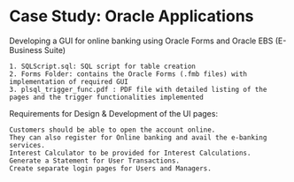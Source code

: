 # Case Study: Oracle Applications

Developing a GUI for online banking using Oracle Forms and Oracle EBS (E-Business Suite)

    1. SQLScript.sql: SQL script for table creation 
    2. Forms Folder: contains the Oracle Forms (.fmb files) with implementation of required GUI
    3. plsql_trigger_func.pdf : PDF file with detailed listing of the pages and the trigger functionalities implemented
    


Requirements for Design & Development of the UI pages:

    Customers should be able to open the account online.
    They can also register for Online banking and avail the e-banking services.
    Interest Calculator to be provided for Interest Calculations.
    Generate a Statement for User Transactions.
    Create separate login pages for Users and Managers.
    
